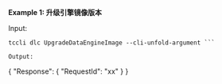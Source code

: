 **Example 1: 升级引擎镜像版本**



Input: 

```
tccli dlc UpgradeDataEngineImage --cli-unfold-argument ```

Output: 
```
{
    "Response": {
        "RequestId": "xx"
    }
}
```

